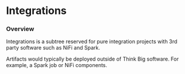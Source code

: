Integrations
==========

### Overview

Integrations is a subtree reserved for pure integration projects with 3rd party software such as NiFi and Spark.

Artifacts would typically be deployed outside of Think Big software.   For example, a Spark job or NiFi components.

